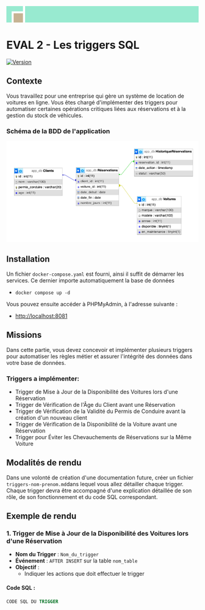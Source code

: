 ![separe](https://github.com/studoo-app/.github/blob/main/profile/studoo-banner-logo.png)
# EVAL 2 - Les triggers SQL
[![Version](https://img.shields.io/badge/Version-1.0.0-blue)]()

## Contexte
Vous travaillez pour une entreprise qui gère un système de location de voitures en ligne. Vous êtes chargé d'implémenter
des triggers pour automatiser certaines opérations critiques liées aux réservations et à la gestion du stock de véhicules.

### Schéma de la BDD de l'application

![Schéma de la base](./docs/db.png)

## Installation

Un fichier `docker-compose.yaml` est fourni, ainsi il suffit de démarrer les services.
Ce dernier importe automatiquement la base de données
- `docker compose up -d`

Vous pouvez ensuite accéder à PHPMyAdmin, à l'adresse suivante :
- [http://localhost:8081](https://localhost:8081)

## Missions

Dans cette partie, vous devez concevoir et implémenter plusieurs triggers pour automatiser les règles métier et assurer
l'intégrité des données dans votre base de données. 


### Triggers a implémenter:

- Trigger de Mise à Jour de la Disponibilité des Voitures lors d'une Réservation
- Trigger de Vérification de l'Âge du Client avant une Réservation
- Trigger de Vérification de la Validité du Permis de Conduire avant la création d'un nouveau client
- Trigger de Vérification de la Disponibilité de la Voiture avant une Réservation
- Trigger pour Éviter les Chevauchements de Réservations sur la Même Voiture

## Modalités de rendu
Dans une volonté de création d'une documentation future, créer un fichier `triggers-nom-prenom.md`dans lequel vous allez détailler
chaque trigger. 
Chaque trigger devra être accompagné d'une explication détaillée de son rôle, de son fonctionnement et du code SQL correspondant.

## Exemple de rendu

### 1. Trigger de Mise à Jour de la Disponibilité des Voitures lors d'une Réservation

- **Nom du Trigger** : `Nom_du_trigger`
- **Événement** : `AFTER INSERT` sur la table `nom_table`
- **Objectif** :
    - Indiquer les actions que doit effectuer le trigger

#### Code SQL :

```sql
CODE SQL DU TRIGGER

```





